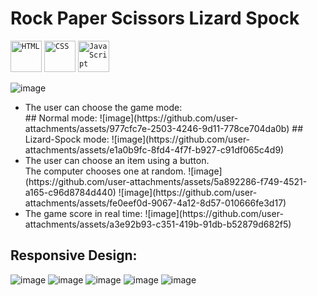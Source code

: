 # Rock Paper Scissors Lizard Spock

<div align="left">
	<code><img width="50" src="https://user-images.githubusercontent.com/25181517/192158954-f88b5814-d510-4564-b285-dff7d6400dad.png" alt="HTML" title="HTML"/></code>
	<code><img width="50" src="https://user-images.githubusercontent.com/25181517/183898674-75a4a1b1-f960-4ea9-abcb-637170a00a75.png" alt="CSS" title="CSS"/></code>
	<code><img width="50" src="https://user-images.githubusercontent.com/25181517/117447155-6a868a00-af3d-11eb-9cfe-245df15c9f3f.png" alt="JavaScript" title="JavaScript"/></code>
</div>

![image](https://github.com/user-attachments/assets/90624e04-7d38-42d6-bf3e-47c89c00144a)

<ul>
 <li>
   The user can choose the game mode: <br/>
   ## Normal mode:
   ![image](https://github.com/user-attachments/assets/977cfc7e-2503-4246-9d11-778ce704da0b)
  ## Lizard-Spock mode:
   ![image](https://github.com/user-attachments/assets/e1a0b9fc-8fd4-4f7f-b927-c91df065c4d9)
 </li>
  <li>
    The user can choose an item using a button.  <br />
    The computer chooses one at random.
    ![image](https://github.com/user-attachments/assets/5a892286-f749-4521-a165-c96d8784d440)
    ![image](https://github.com/user-attachments/assets/fe0eef0d-9067-4a12-8d57-010666fe3d17)
  </li>
  <li>
    The game score in real time:
    ![image](https://github.com/user-attachments/assets/a3e92b93-c351-419b-91db-b52879d682f5)
  </li>
</ul>

## Responsive Design: <br />
![image](https://github.com/user-attachments/assets/e8415b3c-66e7-4dff-ae60-1cd59d486f43)
![image](https://github.com/user-attachments/assets/2d0ff62e-413d-4c98-983e-10ad0fbfa22d)
![image](https://github.com/user-attachments/assets/1d2a5090-1923-406a-a2bf-07372ac425ef)
![image](https://github.com/user-attachments/assets/78c7c8f8-cfa5-4a14-b73e-0266786dd0a5)
![image](https://github.com/user-attachments/assets/d697ddb6-f9b3-4959-a044-645faffddbf1)





